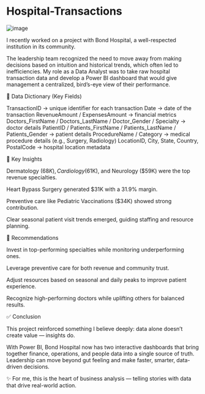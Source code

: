 # Hospital-Transactions
![image](https://static.vecteezy.com/system/resources/thumbnails/036/372/442/small_2x/hospital-building-with-ambulance-emergency-car-on-cityscape-background-cartoon-illustration-vector.jpg)


I recently worked on a project with Bond Hospital, a well-respected institution in its community.

The leadership team recognized the need to move away from making decisions based on intuition and historical trends, which often led to inefficiencies. My role as a Data Analyst was to take raw hospital transaction data and develop a Power BI dashboard that would give management a centralized, bird’s-eye view of their performance.


📖 Data Dictionary (Key Fields)

TransactionID → unique identifier for each transaction
Date → date of the transaction
RevenueAmount / ExpensesAmount → financial metrics
Doctors_FirstName / Doctors_LastName / Doctor_Gender / Specialty → doctor details
PatientID / Patients_FirstName / Patients_LastName / Patients_Gender → patient details
ProcedureName / Category → medical procedure details (e.g., Surgery, Radiology)
LocationID, City, State, Country, PostalCode → hospital location metadata


🌟 Key Insights

Dermatology ($68K), Cardiology ($61K), and Neurology ($59K) were the top revenue specialties.

Heart Bypass Surgery generated $31K with a 31.9% margin.

Preventive care like Pediatric Vaccinations ($34K) showed strong contribution.

Clear seasonal patient visit trends emerged, guiding staffing and resource planning.


📝 Recommendations

Invest in top-performing specialties while monitoring underperforming ones.

Leverage preventive care for both revenue and community trust.

Adjust resources based on seasonal and daily peaks to improve patient experience.

Recognize high-performing doctors while uplifting others for balanced results.


✅ Conclusion

This project reinforced something I believe deeply: data alone doesn’t create value — insights do.

With Power BI, Bond Hospital now has two interactive dashboards that bring together finance, operations, and people data into a single source of truth. Leadership can move beyond gut feeling and make faster, smarter, data-driven decisions.

✨ For me, this is the heart of business analysis — telling stories with data that drive real-world action.
